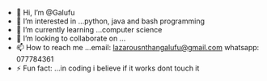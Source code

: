 - 👋 Hi, I’m @Galufu
- 👀 I’m interested in ...python, java and bash programming
- 🌱 I’m currently learning ...computer science
- 💞️ I’m looking to collaborate on ...
- 📫 How to reach me ...email: lazarousnthangalufu@gmail.com whatsapp: 077784361
- ⚡ Fun fact: ...in coding i believe if it works dont touch it 

<!---
Galufu/Galufu is a ✨ special ✨ repository because its `README.md` (this file) appears on your GitHub profile.
You can click the Preview link to take a look at your changes.
--->
